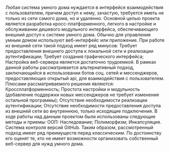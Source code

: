 Любая система умного дома нуждается в интерфейсе взаимодействия с пользователем, причем доступ к нему, зачастую, требуется иметь не только из сети самого дома, но и удаленно.
Основной целью проекта является разработка кросс-платформенного, легкого в настройке и обслуживании дешевого модульного интерфейса, обеспечивающего внешний доступ к системе умного дома.
 Обычно для управления умным домом используют веб-интерфейс или  приложение. При работе из внешней сети такой подход имеет ряд минусов:
Требует предоставления внешнего доступа к локальной сети и реализации аутентификации;
Требует создания графического интерфейса; 
Настройка веб-сервера является достаточно трудоемкой.
 В рамках данной работы рассматривается альтернативный подход, заключающийся в использовании ботов соц. сетей и мессенджеров, предоставляющих открытый api, для взаимодействия с пользователем.
Плюсами рассматриваемого решения являются:
Кроссплатформенность;
Простота настройки и модульность (добавление поддержки новых мессенджеров не требует изменения остальной программы);
Отсутствие необходимости реализации аутентификации; Отсутствие необходимости предоставления доступа из внешней сети во внутреннюю, только исходящие подключения.
В ходе работы над данным проектом были использованы следующие методы и приемы:
ООП:
Наследование;
Полиморфизм;
Инкапсуляция.
Система контроля версий GitHub.
Таким образом, рассмотренный подход имеет ряд преимуществ перед классическим. По достоинству  его оценят те, кто не имеет возможности организовать собственный веб-сервер для нужд умного дома.

